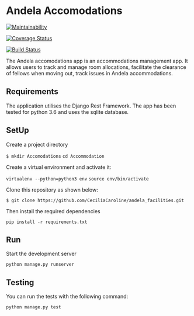  # Andela Accomodations

 [![Maintainability](https://api.codeclimate.com/v1/badges/7ef52ff63bae08cb40be/maintainability)](https://codeclimate.com/github/CeciliaCaroline/andela_facilities/maintainability)

 [![Coverage Status](https://coveralls.io/repos/github/CeciliaCaroline/andela_facilities/badge.svg?branch=master)](https://coveralls.io/github/CeciliaCaroline/andela_facilities?branch=master)

 [![Build Status](https://travis-ci.org/CeciliaCaroline/andela_facilities.svg?branch=master)](https://travis-ci.org/CeciliaCaroline/andela_facilities)

The Andela accomodations app is an accommodations management app. It allows users to track and manage room allocations, facilitate the clearance of fellows when moving out, track issues in Andela accommodations. 

## Requirements
The application  utilises the Django Rest Framework. The app has been tested for python 3.6 and uses the sqlite database.

## SetUp
Create a project directory

`$ mkdir Accomodations`
`cd Accommodation`

Create a virtual environment and activate it:

` virtualenv --python=python3 env `
`source env/bin/activate`

Clone this repository as shown below:

`$ git clone https://github.com/CeciliaCaroline/andela_facilities.git`

Then install the required dependencies

`pip install -r requirements.txt`


## Run

Start the development server

`python manage.py runserver`

## Testing

You can run the tests with the following command:

`python manage.py test`
